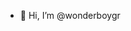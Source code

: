 - 👋 Hi, I’m @wonderboygr

<!---
wonderboygr/wonderboygr is a ✨ special ✨ repository because its `README.md` (this file) appears on your GitHub profile.
You can click the Preview link to take a look at your changes.
--->
